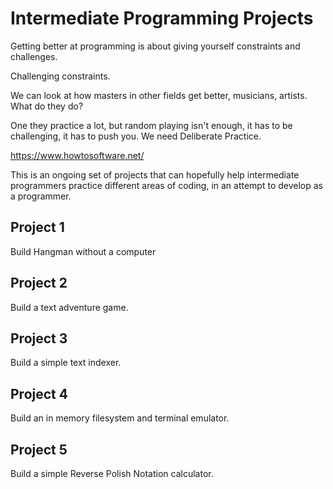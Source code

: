 
# Intermediate Programming Projects

Getting better at programming is about giving yourself constraints and challenges.

Challenging constraints.

We can look at how masters in other fields get better, musicians, artists. What do they do?

One they practice a lot, but random playing isn't enough, it has to be challenging, it has to push you. We need Deliberate Practice.

https://www.howtosoftware.net/

This is an ongoing set of projects that can hopefully help intermediate programmers practice different areas of coding,
in an attempt to develop as a programmer.

## Project 1

Build Hangman without a computer

## Project 2

Build a text adventure game.

## Project 3

Build a simple text indexer.

## Project 4

Build an in memory filesystem and terminal emulator.

## Project 5

Build a simple Reverse Polish Notation calculator.


